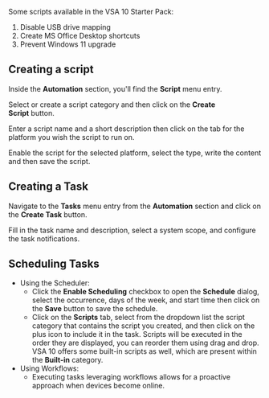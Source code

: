Some scripts available in the VSA 10 Starter Pack:
1. Disable USB drive mapping
2. Create MS Office Desktop shortcuts
3. Prevent Windows 11 upgrade

## Creating a script
Inside the **Automation** section, you'll find the **Script** menu entry. 

Select or create a script category and then click on the **Create Script** button.

Enter a script name and a short description then click on the tab for the platform you wish the script to run on.

Enable the script for the selected platform, select the type, write the content and then save the script.

## Creating a Task
Navigate to the **Tasks** menu entry from the **Automation** section and click on the **Create Task** button.

Fill in the task name and description, select a system scope, and configure the task notifications.

## Scheduling Tasks
- Using the Scheduler:
	- Click the **Enable Scheduling** checkbox to open the **Schedule** dialog, select the occurrence, days of the week, and start time then click on the **Save** button to save the schedule.
	- Click on the **Scripts** tab, select from the dropdown list the script category that contains the script you created, and then click on the plus icon to include it in the task. Scripts will be executed in the order they are displayed, you can reorder them using drag and drop. VSA 10 offers some built-in scripts as well, which are present within the **Built-in** category.
- Using Workflows:
	- Executing tasks leveraging workflows allows for a proactive approach when devices become online.